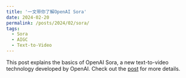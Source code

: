 ```yaml
---
title: '一文带你了解OpenAI Sora'
date: 2024-02-20
permalink: /posts/2024/02/sora/
tags:
  - Sora
  - AIGC
  - Text-to-Video
---
```


This post explains the basics of OpenAI Sora, a new text-to-video technology developed by OpenAI. Check out the [post](https://zhuanlan.zhihu.com/p/682914503) for more details.

